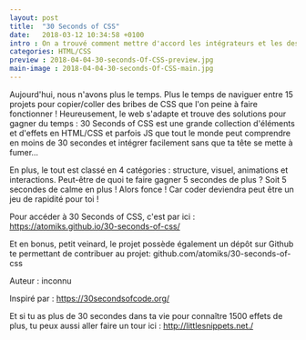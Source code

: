 ```yaml
---
layout: post
title:  "30 Seconds of CSS"
date:   2018-03-12 10:34:58 +0100
intro : On a trouvé comment mettre d'accord les intégrateurs et les designers en 30 secondes seulement...
categories: HTML/CSS
preview : 2018-04-04-30-seconds-Of-CSS-preview.jpg
main-image : 2018-04-04-30-seconds-Of-CSS-main.jpg
---
```


Aujourd'hui, nous n'avons plus le temps. Plus le temps de naviguer entre 15 projets pour copier/coller des bribes de CSS que l'on peine à faire fonctionner ! Heureusement, le web s'adapte et trouve des solutions pour gagner du temps : 30 Seconds of CSS est une grande collection d'éléments et d'effets en HTML/CSS et parfois JS que tout le monde peut comprendre en moins de 30 secondes et intégrer facilement sans que ta tête se mette à fumer...

En plus, le tout est classé en 4 catégories : structure, visuel, animations et interactions. Peut-être de quoi te faire gagner 5 secondes de plus ? Soit 5 secondes de calme en plus ! Alors fonce ! Car coder deviendra peut être un jeu de rapidité pour toi !

Pour accéder à 30 Seconds of CSS, c'est par ici : https://atomiks.github.io/30-seconds-of-css/

Et en bonus, petit veinard, le projet possède également un dépôt sur Github te permettant de contribuer au projet: github.com/atomiks/30-seconds-of-css

Auteur : inconnu

Inspiré par : https://30secondsofcode.org/

Et si tu as plus de 30 secondes dans ta vie pour connaître 1500 effets de plus, tu peux aussi aller faire un tour ici : http://littlesnippets.net./
